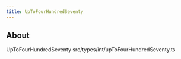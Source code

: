 ```yaml
---
title: UpToFourHundredSeventy
---
```


## About

UpToFourHundredSeventy src/types/int/upToFourHundredSeventy.ts
